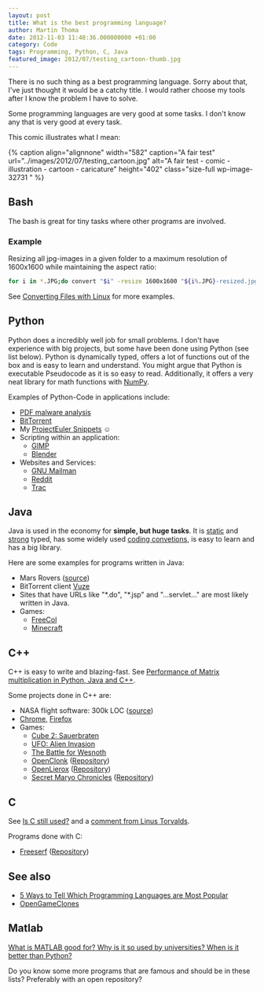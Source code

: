 ```yaml
---
layout: post
title: What is the best programming language?
author: Martin Thoma
date: 2012-11-03 11:48:36.000000000 +01:00
category: Code
tags: Programming, Python, C, Java
featured_image: 2012/07/testing_cartoon-thumb.jpg
---
```

There is no such thing as a best programming language. Sorry about that, I've just thought it would be a catchy title. I would rather choose my tools after I know the problem I have to solve.

Some programming languages are very good at some tasks. I don't know any that is very good at every task.

This comic illustrates what I mean:

{% caption align="alignnone" width="582" caption="A fair test" url="../images/2012/07/testing_cartoon.jpg" alt="A fair test - comic - illustration - cartoon - caricature"  height="402" class="size-full wp-image-32731 "  %}
<h2>Bash</h2>
The bash is great for tiny tasks where other programs are involved.
<h3>Example</h3>
Resizing all jpg-images in a given folder to a maximum resolution of 1600x1600 while maintaining the aspect ratio:

```bash
for i in *.JPG;do convert "$i" -resize 1600x1600 "${i%.JPG}-resized.jpg"; done
```

See <a href="../converting-files-with-linux/">Converting Files with Linux</a> for more examples.
<h2>Python</h2>
Python does a incredibly well job for small problems. I don't have experience with big projects, but some have been done using Python (see list below).
Python is dynamically typed, offers a lot of functions out of the box and is easy to learn and understand. You might argue that Python is executable Pseudocode as it is so easy to read. Additionally, it offers a very neat library for math functions with <a href="http://docs.scipy.org/doc/">NumPy</a>.

Examples of Python-Code in applications include:
<ul>
	<li><a href="http://security.stackexchange.com/a/2897">PDF malware analysis</a></li>
	<li><a href="http://en.wikipedia.org/wiki/BitTorrent_(software)">BitTorrent</a></li>
	<li>My <a href="../python-one-liners-for-project-euler/">ProjectEuler Snippets</a> ☺</li>
	<li>Scripting within an application:
<ul>
	<li><a href="http://en.wikipedia.org/wiki/GIMP">GIMP</a></li>
	<li><a href="http://en.wikipedia.org/wiki/Blender_(software)">Blender</a></li>
</ul>
</li>
	<li>Websites and Services:
<ul>
	<li><a href="http://en.wikipedia.org/wiki/GNU_Mailman">GNU Mailman</a></li>
	<li><a href="http://en.wikipedia.org/wiki/Reddit">Reddit</a></li>
	<li><a href="http://en.wikipedia.org/wiki/Trac">Trac</a></li>
</ul>
</li>
</ul>
<h2>Java</h2>
Java is used in the economy for <strong>simple, but huge tasks</strong>. It is <a href="http://en.wikipedia.org/wiki/Type_system#Static_typing">static</a> and <a href="http://en.wikipedia.org/wiki/Type_system#Strong_and_weak_typing">strong</a> typed, has some widely used <a href="http://www.oracle.com/technetwork/java/codeconvtoc-136057.html">coding convetions</a>, is easy to learn and has a big library.

Here are some examples for programs written in Java:
<ul>
	<li>Mars Rovers (<a href="http://java.sys-con.com/node/39220">source</a>)</li>
	<li>BitTorrent client <a href="http://en.wikipedia.org/wiki/Vuze">Vuze</a></li>
	<li>Sites that have URLs like "*.do", "*.jsp" and "...servlet..." are most likely written in Java.</li>
	<li>Games:
<ul>
	<li><a href="http://en.wikipedia.org/wiki/FreeCol">FreeCol</a></li>
	<li><a href="http://en.wikipedia.org/wiki/Minecraft">Minecraft</a></li>
</ul>
</li>
</ul>
<h2>C++</h2>
C++ is easy to write and blazing-fast. See <a href="../matrix-multiplication-python-java-cpp/">Performance of Matrix multiplication in Python, Java and C++</a>.

Some projects done in C++ are:
<ul>
	<li>NASA flight software: 300k LOC (<a href="http://trs-new.jpl.nasa.gov/dspace/bitstream/2014/37499/1/05-0539.pdf">source</a>)</li>
	<li><a href="http://en.wikipedia.org/wiki/Google_Chrome">Chrome</a>, <a href="http://en.wikipedia.org/wiki/Firefox">Firefox</a></li>
	<li>Games:
<ul>
	<li><a href="http://en.wikipedia.org/wiki/Cube_2:_Sauerbraten">Cube 2: Sauerbraten</a></li>
	<li><a href="http://en.wikipedia.org/wiki/UFO:_Alien_Invasion">UFO: Alien Invasion</a></li>
	<li><a href="http://en.wikipedia.org/wiki/The_Battle_for_Wesnoth">The Battle for Wesnoth</a></li>
	<li><a href="http://www.openclonk.org/">OpenClonk</a> (<a href="http://hg.openclonk.org/openclonk/">Repository</a>)</li>
	<li><a href="http://www.openlierox.net/">OpenLierox</a> (<a href="https://github.com/albertz/openlierox">Repository</a>)</li>
	<li><a href="http://secretmaryo.org/">Secret Maryo Chronicles</a> (<a href="https://github.com/FluXy/SMC">Repository</a>)</li>
</ul>
</li>
</ul>
<h2>C</h2>
See <a href="http://programmers.stackexchange.com/questions/103897/is-the-c-programming-language-still-used">Is C still used?</a> and a <a href="http://thread.gmane.org/gmane.comp.version-control.git/57643/focus=57918">comment from Linus Torvalds</a>.

Programs done with C:
<ul>
	<li><a href="http://jonls.dk/freeserf/">Freeserf</a> (<a href="https://github.com/jonls/freeserf">Repository</a>)</li>
</ul>
<h2>See also</h2>
<ul>
	<li><a href="http://readwrite.com/2012/06/05/5-ways-to-tell-which-programming-lanugages-are-most-popular">5 Ways to Tell Which Programming Languages are Most Popular</a></li>
	<li><a href="http://osgameclones.com/">OpenGameClones</a></li>
</ul>

<h2>Matlab</h2>
<a href="http://stackoverflow.com/q/179904/562769">What is MATLAB good for? Why is it so used by universities? When is it better than Python?</a>


Do you know some more programs that are famous and should be in these lists? Preferably with an open repository?
